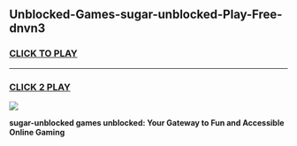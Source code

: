 
## Unblocked-Games-sugar-unblocked-Play-Free-dnvn3
<h3>
<a href="https://premium76.site?title=sugar-unblocked&ref=19M">CLICK TO PLAY</a></h3>
<hr>

<h3>
<a href="https://premium76.site?title=sugar-unblocked&ref=19M">CLICK 2 PLAY</a>
  
</h3>

<a href="https://premium76.site?title=sugar-unblocked&ref=19M"><img src="https://clearcache.store/games.png"></a>


**sugar-unblocked games unblocked: Your Gateway to Fun and Accessible Online Gaming**
